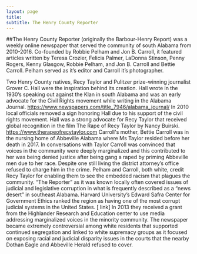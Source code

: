 ```yaml
---
layout: page
title: 
subtitle: The Henry County Reporter
---
```


##The Henry County Reporter 
(originally the Barbour-Henry Report) was a weekly online newspaper that served the community of south Alabama from 2010-2016. Co-founded by Robbie Pelham and Jon B. Carroll, it featured articles written by Teresa Crozier, Felicia Palmer, LaDonna Stinson, Penny Rogers, Kenny Glasgow, Robbie Pelham, and Jon B. Carroll and Bettie Carroll. Pelham served as it’s editor and Carroll it’s photographer.

Two Henry County natives, Recy Taylor and Pulitzer prize-winning journalist Grover C. Hall were the inspiration behind its creation. Hall wrote in the 1930’s speaking out against the Klan in south Alabama and was an early advocate for the Civil Rights movement while writing in the Alabama Journal. 
https://www.newspapers.com/title_7946/alabama_journal/
In 2010 local officials removed a sign honoring Hall due to his support of the civil rights movement. Hall was a strong advocate for Recy Taylor that received global recognition in the film The Rape of Recy Taylor by Nancy Buirski. 
https://www.therapeofrecytaylor.com
 Carroll's mother, Bettie Carroll was in the nursing home of Abbeville Alabama where Ms Taylor resided before her death in 2017. In conversations with Taylor Carroll was convinced that voices in the community were deeply marginalized and this contributed to her was being denied justice after being gang a raped by priming Abbeville men due to her race. Despite one still living the district attorney’s office refused to charge him in the crime. Pelham and Carroll, both white, credit Recy Taylor for enabling them to see the embedded racism that plagues the community.
“The Reporter” as it was known locally often covered issues of judicial and legislative corruption in what is frequently described as a “news desert” in southeast Alabama. 
Harvard University’s Edward Safra Center for Government Ethics ranked the region as having one of the most corrupt judicial systems in the United States. [ link] 
In 2013 they received a grant from the Highlander Research and Education center to use media addressing marginalized voices in the minority community.
The newspaper became extremely controversial among white residents that supported continued segregation and linked to white supremacy groups as it focused on exposing racial and judicial disparity issues in the courts that the nearby Dothan Eagle and Abbeville Herald refused to cover. 
